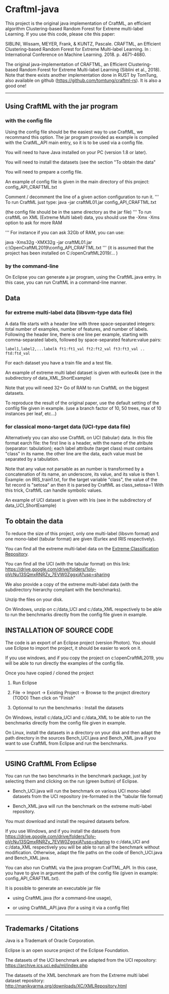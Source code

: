 # Craftml-java

This project is the original java implementation of CraftML, an efficient algorithm  Clustering-based Random Forest for Extreme multi-label Learning.
If you use this code, please cite this paper:

SIBLINI, Wissam, MEYER, Frank, & KUNTZ, Pascale. 
CRAFTML, an Efficient Clustering-based Random Forest for Extreme Multi-label Learning. 
In : International Conference on Machine Learning. 2018. p. 4671-4680.

The original java-implementation of CRAFTML, an Efficient Clustering-based Random Forest for Extreme Multi-label Learning (Siblini et al., 2018).
Note that there exists another implementation done in RUST by TomTung, also available on github (https://github.com/tomtung/craftml-rs). It is also a good one!


--------------------------------------
## Using CraftML with the jar program 

### with the config file
Using the config file should be the easiest way to use CraftML, we recommand this option.
The jar program provided as example is compiled with the CratML_API main entry, so it is to be used via a config file.

You will need to have Java installed on your PC (version 1.8 or later).

You will need to install the datasets (see the section "To obtain the data"

You will need to prepare a config file.

An example of config file is given in the main directory of this project: config_API_CRAFTML.txt

Comment / decomment the line of a given action configuration to run it.
'''
To run CraftML just type:
java -jar craftML01.jar config_API_CRAFTML.txt

(the config file should be in the same directory as the jar file)
'''
To run craftML on XML (Extreme Multi label) data, you should use the -Xmx -Xms option to ask for more RAM

'''
For instance if you can ask 32Gb of RAM, you can use: 

java -Xms32g -XMX32g -jar craftML01.jar c:\OpenCraftML2019\config_API_CRAFTML.txt
'''
(it is assumed that the project has been installed on C:/openCraftML2019/... )

### by the command-line 
On Eclipse you can generate a jar program, using the CraftML.java entry.
In this case, you can run CraftML in a command-line manner.


## Data 


### for extreme multi-label data (libsvm-type data file)

A data file starts with a header line with three space-separated integers: total number of examples, number of features, and number of labels. 
Following the header line, there is one line per example, starting with comma-separated labels, followed by space-separated feature:value pairs:
```
label1,label2,...labelk ft1:ft1_val ft2:ft2_val ft3:ft3_val .. ftd:ftd_val
```
For each dataset you have a train file and a test file.

An example of extreme multi label dataset is given with eurlex4k (see in the subdirectory of data_XML_ShortExample)

Note that you will need 32+ Go of RAM to run CraftML on the biggest datasets.

To reproduce the result of the original paper, use the default setting of the confilg file given in example.
(use a branch factor of 10, 50 trees, max of 10 instances per leaf, etc...)

### for classical mono-target data (UCI-type data file)

Alternatively you can also use CraftML on UCI (tabular) data. In this file format earch file:
the first line is a header, with the name of the atribute (separator: tabulation); each label attribute (target class) must contains "class" in its name.
the other line are the data, each value must be separated by a tabulation. 

Note that any value not parsable as an number is transformed by a concatenation of its name, an underscore, its value, and its value is then 1.
Example: on IRIS_train1.txt, for the target variable "class", the value of the 1st record is "setosa" an then it is parsed by CraftML as class_setosa=1
With this trick, CraftML can handle symbolic values.

An example of UCI dataset is given with Iris (see in the subdirectory of data_UCI_ShortExample)


## To obtain the data

To reduce the size of this project, only one multi-label (libsvm format) and one mono-label (tabular format) are given (Eurlex and IRIS respectively).

You can find all the extreme multi-label data on the [Extreme Classification Repository](http://manikvarma.org/downloads/XC/XMLRepository.html).

You can find all the UCI (with the tabular format) on this link: https://drive.google.com/drive/folders/1oIy-pVcNu13SQmxRNRZy_7EVW0ZggxiA?usp=sharing

We also provide a copy of the extreme multi-label data (with the subdirectory hierarchy compliant with the benchmarks).

Unzip the files on your disk.

On Windows, unzip on c:/data_UCI and c:/data_XML respectively to be able to run the benchmarks directly from the config file given in example.


## INSTALLATION OF SOURCE CODE

The code is an export of an Eclipse project (version Photon).
You should use Eclipse to import the project, it should be easier to work on it.

If you use windows, and if you copy the project on c:\openCraftML2019, you will be able to run directly the examples of the config file.

Once you have copied / cloned the project

1) Run Eclipse

2) File -> Import -> Existing Project -> Browse to the project directory (TODO)
Then click on "Finish"

3) Optionnal to run the benchmarks : Install the datasets

On Windows, install c:/data_UCI and c:/data_XML to be able to run the benchmarks directly from the config file given in example.

On Linux, install the datasets in a directory on your disk 
and then adapt the path directory in the sources Bench_UCI.java and Bench_XML.java if you want to use CraftML from Eclipse and run the benchmarks.

----------------------------------
## USING CraftML From Eclipse

You can run the two benchmarks in the benchmark package, just by selecting them and clicking on the run (green button) of Eclipse.

- Bench_UCI.java will run the benchmark on various UCI mono-label datasets from the UCI repository (re-formated in the "tabular file format)

- Bench_XML.java will run the benchmark on the extreme multi-label repository.

You must download and install the required datasets before.

If you use Windows, and if you install the datasets from https://drive.google.com/drive/folders/1oIy-pVcNu13SQmxRNRZy_7EVW0ZggxiA?usp=sharing to c:/data_UCI and c:/data_XML respectively you will be able to run all the benchmark
without modification. Otherwise, adapt the file paths on the code of Bench_UCI.java and Bench_XML.java.

You can also run CraftML via the java program CrafTML_API.
In this case, you have to give in argument the path of the config file (given in example: config_API_CRAFTML.txt).

It is possible to generate an executable jar file 

- using CraftML.java (for a command-line usage),

- or using CraftML_API.java (for a using it via a config file)



----------------------------------
## Trademarks / Citations

Java is a Trademark of Oracle Corporation. 

Eclipse is an open source project of the Eclipse Foundation.

The datasets of the UCI benchmark are adapted from the UCI repository: https://archive.ics.uci.edu/ml/index.php

The datasets of the XML benchmark are from the Extreme multi label dataset repository: http://manikvarma.org/downloads/XC/XMLRepository.html



